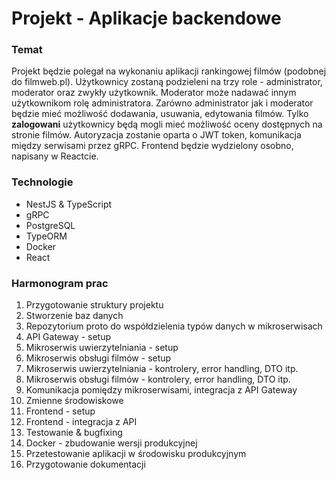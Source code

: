 # Projekt - Aplikacje backendowe

### Temat

Projekt będzie polegał na wykonaniu aplikacji rankingowej filmów (podobnej do filmweb.pl). Użytkownicy zostaną podzieleni na trzy role - administrator, moderator oraz zwykły użytkownik. Moderator może nadawać innym użytkownikom rolę administratora. Zarówno administrator jak i moderator będzie mieć możliwość dodawania, usuwania, edytowania filmów. Tylko **zalogowani** użytkownicy będą mogli mieć możliwość oceny dostępnych na stronie filmów. Autoryzacja zostanie oparta o JWT token, komunikacja między serwisami przez gRPC. Frontend będzie wydzielony osobno, napisany w Reactcie.

### Technologie

- NestJS & TypeScript
- gRPC
- PostgreSQL
- TypeORM
- Docker
- React

### Harmonogram prac

1. Przygotowanie struktury projektu
2. Stworzenie baz danych
3. Repozytorium proto do współdzielenia typów danych w mikroserwisach
4. API Gateway - setup
5. Mikroserwis uwierzytelniania - setup
6. Mikroserwis obsługi filmów - setup
7. Mikroserwis uwierzytelniania - kontrolery, error handling, DTO itp.
8. Mikroserwis obsługi filmów - kontrolery, error handling, DTO itp.
9. Komunikacja pomiędzy mikroserwisami, integracja z API Gateway
10. Zmienne środowiskowe
11. Frontend - setup
12. Frontend - integracja z API
13. Testowanie & bugfixing
14. Docker - zbudowanie wersji produkcyjnej
15. Przetestowanie aplikacji w środowisku produkcyjnym
16. Przygotowanie dokumentacji
